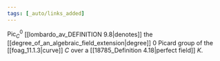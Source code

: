 ```yaml
---
tags: [_auto/links_added]
---
```

$\mathrm{Pic}_{C}^{0}$ [[lombardo_av_DEFINITION 9.8|denotes]] the [[degree_of_an_algebraic_field_extension|degree]] $0$ Picard group of the [[foag_11.1.3|curve]] $C$ over a [[18785_Definition 4.18|perfect field]] $K$.